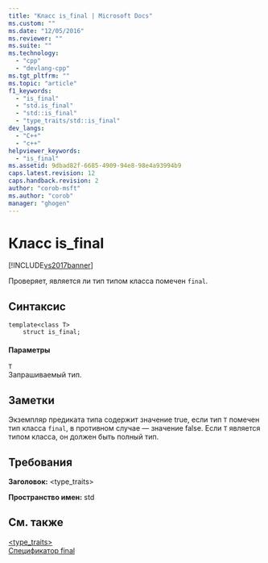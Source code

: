 ```yaml
---
title: "Класс is_final | Microsoft Docs"
ms.custom: ""
ms.date: "12/05/2016"
ms.reviewer: ""
ms.suite: ""
ms.technology: 
  - "cpp"
  - "devlang-cpp"
ms.tgt_pltfrm: ""
ms.topic: "article"
f1_keywords: 
  - "is_final"
  - "std.is_final"
  - "std::is_final"
  - "type_traits/std::is_final"
dev_langs: 
  - "C++"
  - "c++"
helpviewer_keywords: 
  - "is_final"
ms.assetid: 9dbad82f-6685-4909-94e8-98e4a93994b9
caps.latest.revision: 12
caps.handback.revision: 2
author: "corob-msft"
ms.author: "corob"
manager: "ghogen"
---
```

# Класс is_final
[!INCLUDE[vs2017banner](../assembler/inline/includes/vs2017banner.md)]

Проверяет, является ли тип типом класса помечен `final`.  
  
## Синтаксис  
  
```  
template<class T>  
    struct is_final;  
```  
  
#### Параметры  
 `T`  
 Запрашиваемый тип.  
  
## Заметки  
 Экземпляр предиката типа содержит значение true, если тип `T` помечен тип класса `final`, в противном случае — значение false. Если `T` является типом класса, он должен быть полный тип.  
  
## Требования  
 **Заголовок:** \<type\_traits\>  
  
 **Пространство имен:** std  
  
## См. также  
 [\<type\_traits\>](../standard-library/type-traits.md)   
 [Спецификатор final](../cpp/final-specifier.md)